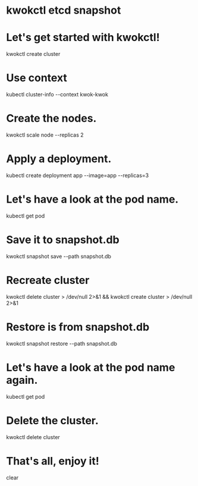 # kwokctl etcd snapshot 

# Let's get started with kwokctl!
kwokctl create cluster

# Use context
kubectl cluster-info --context kwok-kwok

# Create the nodes.
kwokctl scale node --replicas 2

# Apply a deployment.
kubectl create deployment app --image=app --replicas=3

# Let's have a look at the pod name.
kubectl get pod

# Save it to snapshot.db
kwokctl snapshot save --path snapshot.db

# Recreate cluster
kwokctl delete cluster > /dev/null 2>&1 && kwokctl create cluster > /dev/null 2>&1

# Restore is from snapshot.db
kwokctl snapshot restore --path snapshot.db

# Let's have a look at the pod name again.
kubectl get pod

# Delete the cluster.
kwokctl delete cluster

# That's all, enjoy it!
clear